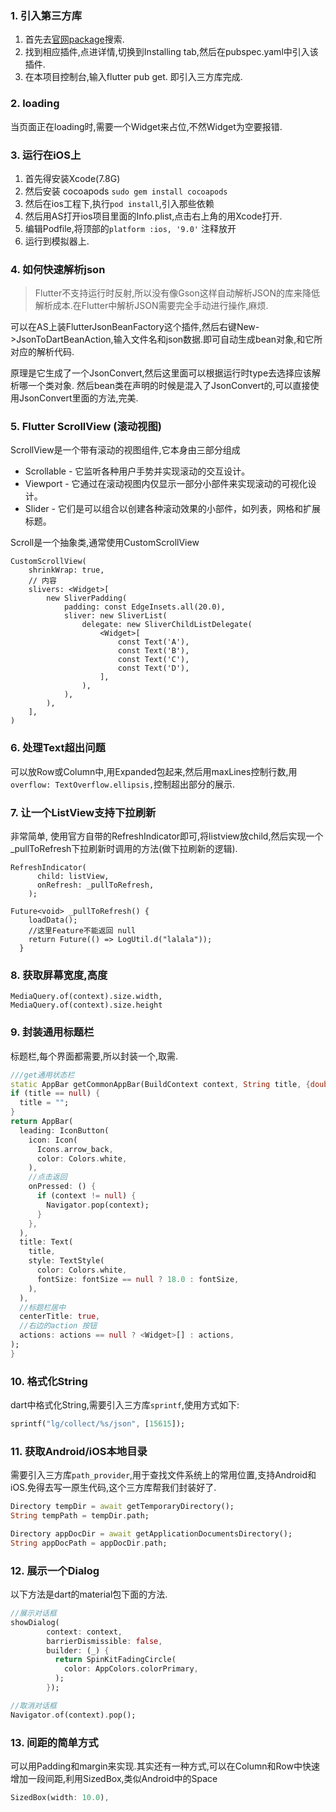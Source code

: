 ### 1. 引入第三方库

1. 首先去[官网package](https://pub.dev/packages)搜索.
2. 找到相应插件,点进详情,切换到Installing tab,然后在pubspec.yaml中引入该插件.
3. 在本项目控制台,输入flutter pub get. 即引入三方库完成.

### 2. loading

当页面正在loading时,需要一个Widget来占位,不然Widget为空要报错.

### 3. 运行在iOS上

1. 首先得安装Xcode(7.8G)
2. 然后安装 cocoapods `sudo gem install cocoapods`
3. 然后在ios工程下,执行`pod install`,引入那些依赖
4. 然后用AS打开ios项目里面的Info.plist,点击右上角的用Xcode打开.
5. 编辑Podfile,将顶部的`platform :ios, '9.0'` 注释放开
6. 运行到模拟器上.

### 4. 如何快速解析json

> Flutter不支持运行时反射,所以没有像Gson这样自动解析JSON的库来降低解析成本.在Flutter中解析JSON需要完全手动进行操作,麻烦.

可以在AS上装FlutterJsonBeanFactory这个插件,然后右键New->JsonToDartBeanAction,输入文件名和json数据.即可自动生成bean对象,和它所对应的解析代码.

原理是它生成了一个JsonConvert,然后这里面可以根据运行时type去选择应该解析哪一个类对象.
然后bean类在声明的时候是混入了JsonConvert的,可以直接使用JsonConvert里面的方法,完美.

### 5. Flutter ScrollView (滚动视图)

ScrollView是一个带有滚动的视图组件,它本身由三部分组成

- Scrollable - 它监听各种用户手势并实现滚动的交互设计。
- Viewport - 它通过在滚动视图内仅显示一部分小部件来实现滚动的可视化设计。
- Slider - 它们是可以组合以创建各种滚动效果的小部件，如列表，网格和扩展标题。

Scroll是一个抽象类,通常使用CustomScrollView

```
CustomScrollView(
    shrinkWrap: true,
    // 内容
    slivers: <Widget>[
        new SliverPadding(
            padding: const EdgeInsets.all(20.0),
            sliver: new SliverList(
                delegate: new SliverChildListDelegate(
                    <Widget>[
                        const Text('A'),
                        const Text('B'),
                        const Text('C'),
                        const Text('D'),
                    ],
                ),
            ),
        ),
    ],
)
```

### 6. 处理Text超出问题

可以放Row或Column中,用Expanded包起来,然后用maxLines控制行数,用`overflow:
TextOverflow.ellipsis,`控制超出部分的展示.

### 7. 让一个ListView支持下拉刷新

非常简单,
使用官方自带的RefreshIndicator即可,将listview放child,然后实现一个_pullToRefresh下拉刷新时调用的方法(做下拉刷新的逻辑).

```
RefreshIndicator(
      child: listView,
      onRefresh: _pullToRefresh,
    );

Future<void> _pullToRefresh() {
    loadData();
    //这里Feature不能返回 null
    return Future(() => LogUtil.d("lalala"));
  }
```

### 8. 获取屏幕宽度,高度

```
MediaQuery.of(context).size.width,
MediaQuery.of(context).size.height
```

### 9. 封装通用标题栏

标题栏,每个界面都需要,所以封装一个,取需.

```dart
///get通用状态栏
static AppBar getCommonAppBar(BuildContext context, String title, {double fontSize, List<Widget> actions}) {
if (title == null) {
  title = "";
}
return AppBar(
  leading: IconButton(
    icon: Icon(
      Icons.arrow_back,
      color: Colors.white,
    ),
    //点击返回
    onPressed: () {
      if (context != null) {
        Navigator.pop(context);
      }
    },
  ),
  title: Text(
    title,
    style: TextStyle(
      color: Colors.white,
      fontSize: fontSize == null ? 18.0 : fontSize,
    ),
  ),
  //标题栏居中
  centerTitle: true,
  //右边的action 按钮
  actions: actions == null ? <Widget>[] : actions,
);
}
```

### 10. 格式化String

dart中格式化String,需要引入三方库`sprintf`,使用方式如下:

```dart
sprintf("lg/collect/%s/json", [15615]);
```

### 11. 获取Android/iOS本地目录

需要引入三方库`path_provider`,用于查找文件系统上的常用位置,支持Android和iOS.免得去写一原生代码,这个三方库帮我们封装好了.

```dart
Directory tempDir = await getTemporaryDirectory();
String tempPath = tempDir.path;

Directory appDocDir = await getApplicationDocumentsDirectory();
String appDocPath = appDocDir.path;
```

### 12. 展示一个Dialog

以下方法是dart的material包下面的方法.

```dart
//展示对话框
showDialog(
        context: context,
        barrierDismissible: false,
        builder: (_) {
          return SpinKitFadingCircle(
            color: AppColors.colorPrimary,
          );
        });

//取消对话框
Navigator.of(context).pop();
```

### 13. 间距的简单方式

可以用Padding和margin来实现.其实还有一种方式,可以在Column和Row中快速增加一段间距,利用SizedBox,类似Android中的Space

```dart
SizedBox(width: 10.0),
```
